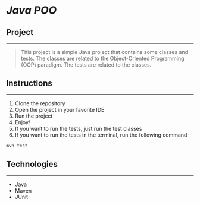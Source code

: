 # ***Java POO***

## Project

---
> This project is a simple Java project that contains some classes and tests. The classes are related to the
Object-Oriented Programming (OOP) paradigm. The tests are related to the classes.


## Instructions

---
1. Clone the repository
2. Open the project in your favorite IDE
3. Run the project
4. Enjoy!
5. If you want to run the tests, just run the test classes
6. If you want to run the tests in the terminal, run the following command:

```bash
mvn test
```

## Technologies

---
- Java
- Maven
- JUnit

